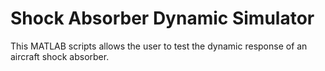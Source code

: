 # Shock Absorber Dynamic Simulator
This MATLAB scripts allows the user to test the dynamic response of an aircraft shock absorber.  
